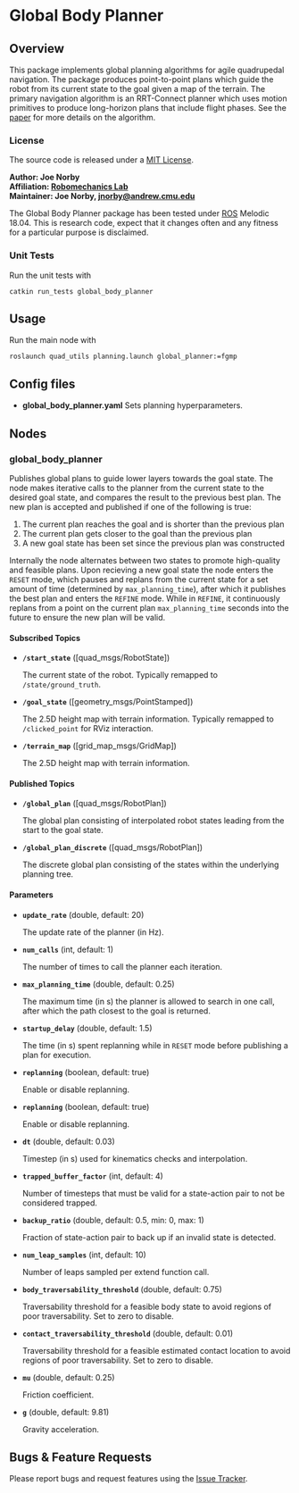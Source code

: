 # Global Body Planner

## Overview

This package implements global planning algorithms for agile quadrupedal navigation. The package produces point-to-point plans which guide the robot from its current state to the goal given a map of the terrain. The primary navigation algorithm is an RRT-Connect planner which uses motion primitives to produce long-horizon plans that include flight phases. See the [paper](https://www.andrew.cmu.edu/user/amj1/papers/IROS2020_Fast_Global_Motion_Planning.pdf) for more details on the algorithm.

### License

The source code is released under a [MIT License](quad-sdk/LICENSE).

**Author: Joe Norby<br />
Affiliation: [Robomechanics Lab](https://www.cmu.edu/me/robomechanicslab/)<br />
Maintainer: Joe Norby, jnorby@andrew.cmu.edu**

The Global Body Planner package has been tested under [ROS] Melodic 18.04.
This is research code, expect that it changes often and any fitness for a particular purpose is disclaimed.

### Unit Tests

Run the unit tests with

	catkin run_tests global_body_planner

## Usage

Run the main node with

	roslaunch quad_utils planning.launch global_planner:=fgmp

## Config files

* **global_body_planner.yaml** Sets planning hyperparameters.

## Nodes

### global_body_planner

Publishes global plans to guide lower layers towards the goal state. The node makes iterative calls to the planner from the current state to the desired goal state, and compares the result to the previous best plan. The new plan is accepted and published if one of the following is true:

1. The current plan reaches the goal and is shorter than the previous plan
2. The current plan gets closer to the goal than the previous plan
3. A new goal state has been set since the previous plan was constructed

Internally the node alternates between two states to promote high-quality and feasible plans. Upon recieving a new goal state the node enters the `RESET` mode, which pauses and replans from the current state for a set amount of time (determined by `max_planning_time`), after which it publishes the best plan and enters the `REFINE` mode. While in `REFINE`, it continuously replans from a point on the current plan `max_planning_time` seconds into the future to ensure the new plan will be valid.

#### Subscribed Topics

* **`/start_state`** ([quad_msgs/RobotState])

	The current state of the robot. Typically remapped to `/state/ground_truth`.
  
* **`/goal_state`** ([geometry_msgs/PointStamped])

	The 2.5D height map with terrain information. Typically remapped to `/clicked_point` for RViz interaction.

* **`/terrain_map`** ([grid_map_msgs/GridMap])

	The 2.5D height map with terrain information.

#### Published Topics


* **`/global_plan`** ([quad_msgs/RobotPlan])

	The global plan consisting of interpolated robot states leading from the start to the goal state.
  
* **`/global_plan_discrete`** ([quad_msgs/RobotPlan])

	The discrete global plan consisting of the states within the underlying planning tree.

#### Parameters

* **`update_rate`** (double, default: 20)

	The update rate of the planner (in Hz).

* **`num_calls`** (int, default: 1)

	The number of times to call the planner each iteration.
  
* **`max_planning_time`** (double, default: 0.25)

	The maximum time (in s) the planner is allowed to search in one call, after which the path closest to the goal is returned.
  
* **`startup_delay`** (double, default: 1.5)

	The time (in s) spent replanning while in `RESET` mode before publishing a plan for execution.
  
* **`replanning`** (boolean, default: true)

	Enable or disable replanning.
  
* **`replanning`** (boolean, default: true)

	Enable or disable replanning.
  
* **`dt`** (double, default: 0.03)

	Timestep (in s) used for kinematics checks and interpolation.
  
* **`trapped_buffer_factor`** (int, default: 4)

	Number of timesteps that must be valid for a state-action pair to not be considered trapped.
  
* **`backup_ratio`** (double, default: 0.5, min: 0, max: 1)

	Fraction of state-action pair to back up if an invalid state is detected.
  
* **`num_leap_samples`** (int, default: 10)

	Number of leaps sampled per extend function call.
  
* **`body_traversability_threshold`** (double, default: 0.75)

	Traversability threshold for a feasible body state to avoid regions of poor traversability. Set to zero to disable.
  
* **`contact_traversability_threshold`** (double, default: 0.01)

	Traversability threshold for a feasible estimated contact location to avoid regions of poor traversability. Set to zero to disable.
  
* **`mu`** (double, default: 0.25)

	Friction coefficient.
  
* **`g`** (double, default: 9.81)

	Gravity acceleration.


## Bugs & Feature Requests

Please report bugs and request features using the [Issue Tracker](https://github.com/robomechanics/quad-sdk/issues).


[ROS]: http://www.ros.org
[rviz]: http://wiki.ros.org/rviz
[Eigen]: http://eigen.tuxfamily.org
[std_srvs/Trigger]: http://docs.ros.org/api/std_srvs/html/srv/Trigger.html
[sensor_msgs/Temperature]: http://docs.ros.org/api/sensor_msgs/html/msg/Temperature.html
